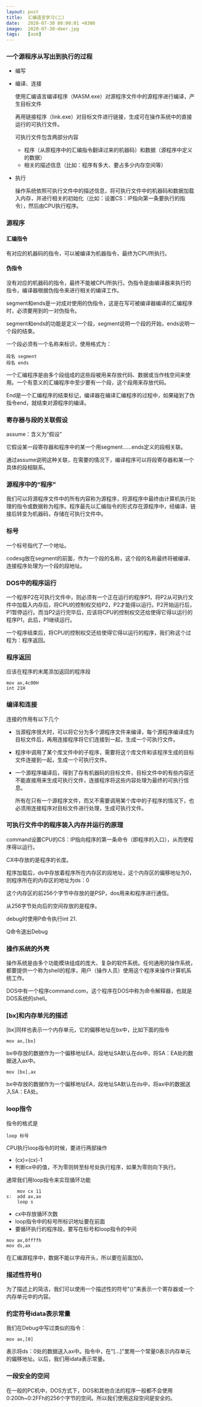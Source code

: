 ```yaml
---
layout: post
title:  汇编语言学习(二)
date:   2020-07-30 00:00:01 +0300
image:  2020-07-30-deer.jpg
tags:   [asm]
---
```


### 一个源程序从写出到执行的过程

* 编写

* 编译、连接

  使用汇编语言编译程序（MASM.exe）对源程序文件中的源程序进行编译，产生目标文件

  再用链接程序（link.exe）对目标文件进行链接，生成可在操作系统中的直接运行的可执行文件。

  可执行文件包含两部分内容

  * 程序（从原程序中的汇编指令翻译过来的机器码）和数据（源程序中定义的数据）
  * 相关的描述信息（比如：程序有多大、要占多少内存空间等）

* 执行

  操作系统依照可执行文件中的描述信息，将可执行文件中的机器码和数据加载入内存，并进行相关的初始化（比如：设置CS：IP指向第一条要执行的指令），然后由CPU执行程序。

### 源程序

#### 汇编指令

有对应的机器码的指令，可以被编译为机器指令，最终为CPU所执行。

#### 伪指令

没有对应的机器码的指令，最终不能被CPU所执行。伪指令是由编译器来执行的指令，编译器根据伪指令来进行相关的编译工作。

segment和ends是一对成对使用的伪指令，这是在写可被编译器编译的汇编程序时，必须要用到的一对伪指令。

segment和ends的功能是定义一个段，segment说明一个段的开始，ends说明一个段的结束。

一个段必须有一个名称来标识，使用格式为：

```assembly
段名 segment
段名 ends
```

一个汇编程序是由多个段组成的这些段被用来存放代码、数据或当作栈空间来使用。一个有意义的汇编程序中至少要有一个段，这个段用来存放代码。

End是一个汇编程序的结束标记，编译器在编译汇编程序的过程中，如果碰到了伪指令end，就结束对源程序的编译。

### 寄存器与段的关联假设

assume：含义为“假设”

它假设某一段寄存器和程序中的某一个用segment……ends定义的段相关联。

通过assume说明这种关联，在需要的情况下，编译程序可以将段寄存器和某一个具体的段相联系。

### 源程序中的“程序”

我们可以将源程序文件中的所有内容称为源程序，将源程序中最终由计算机执行处理的指令或数据称为程序。程序最先以汇编指令的形式存在源程序中，经编译、链接后转变为机器码，存储在可执行文件中。

### 标号

一个标号指代了一个地址。

codesg放在segment的前面，作为一个段的名称，这个段的名称最终将被编译、连接程序处理为一个段的段地址。

### DOS中的程序运行

一个程序P2在可执行文件中，则必须有一个正在运行的程序P1，将P2从可执行文件中加载入内存后，将CPU的控制权交给P2，P2才能得以运行。P2开始运行后，P1暂停运行。而当P2运行完毕后，应该将CPU的控制权交还给使得它得以运行的程序P1，此后，P1继续运行。

一个程序结束后，将CPU的控制权交还给使得它得以运行的程序，我们称这个过程为：程序返回。

### 程序返回

应该在程序的末尾添加返回的程序段

```assembly
mov ax,4c00H
int 21H
```

### 编译和连接

连接的作用有以下几个

* 当源程序很大时，可以将它分为多个源程序文件来编译，每个源程序编译成为目标文件后，再用连接程序将它们连接到一起，生成一个可执行文件。

* 程序中调用了某个库文件中的子程序，需要将这个库文件和该程序生成的目标文件连接到一起，生成一个可执行文件。

* 一个源程序编译后，得到了存有机器码的目标文件，目标文件中的有些内容还不能直接用来生成可执行文件，连接程序将这些内容处理为最终的可执行信息。

  所有在只有一个源程序文件，而又不需要调用某个库中的子程序的情况下，也必须用连接程序对目标文件进行处理，生成可执行文件。

### 可执行文件中的程序装入内存并运行的原理

command设置CPU的CS：IP指向程序的第一条命令（即程序的入口），从而使程序得以运行。

CX中存放的是程序的长度。

程序加载后，ds中存放着程序所在内存区的段地址，这个内存区的偏移地址为0，则程序所在的内存区的地址为ds：0

这个内存区的前256个字节中存放的是PSP，dos用来和程序进行通信。

从256字节处向后的空间存放的是程序。

debug时使用P命令执行int 21.

Q命令退出Debug

### 操作系统的外壳

操作系统是由多个功能模块组成的庞大、复杂的软件系统。任何通用的操作系统，都要提供一个称为shell的程序，用户（操作人员）使用这个程序来操作计算机系统工作。

DOS中有一个程序command.com，这个程序在DOS中称为命令解释器，也就是DOS系统的shell。

### [bx]和内存单元的描述

[bx]同样也表示一个内存单元，它的偏移地址在bx中，比如下面的指令

```assembly
mov ax,[bx]
```

bx中存放的数据作为一个偏移地址EA，段地址SA默认在ds中，将SA：EA处的数据送入ax中。

```assembly
mov [bx],ax
```

bx中存放的数据作为一个偏移地址EA，段地址SA默认在ds中，将ax中的数据送入SA：EA处。

### loop指令

指令的格式是

```assembly
loop 标号
```

CPU执行loop指令的时候，要进行两部操作

* (cx)=(cx)-1
* 判断cx中的值，不为零则转至标号处执行程序，如果为零则向下执行。

通常我们用loop指令来实现循环功能

```assembly
	mov cx 11
s:  add ax,ax
	loop s
```

* cx中存放循环次数
* loop指令中的标号所标识地址要在前面
* 要循环执行的程序段，要写在标号和loop指令的中间

```assembly
mov ax,0ffffh
mov ds,ax
```

在汇编源程序中，数据不能以字母开头，所以要在前面加0。

### 描述性符号()

为了描述上的简洁，我们可以使用一个描述性的符号"()"来表示一个寄存器或一个内存单元中的内容。

### 约定符号idata表示常量

我们在Debug中写过类似的指令：

```assembly
mov ax,[0]
```

表示将ds：0处的数据送入ax中。指令中，在"[...]"里用一个常量0表示内存单元的偏移地址。以后，我们用idata表示常量。

### 一段安全的空间

在一般的PC机中，DOS方式下，DOS和其他合法的程序一般都不会使用0:200h~0:2FFh的256个字节的空间。所以我们使用这段空间是安全的。

